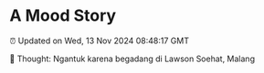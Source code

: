 # A Mood Story

⏰ Updated on Wed, 13 Nov 2024 08:48:17 GMT

💭 Thought: Ngantuk karena begadang di Lawson Soehat, Malang

